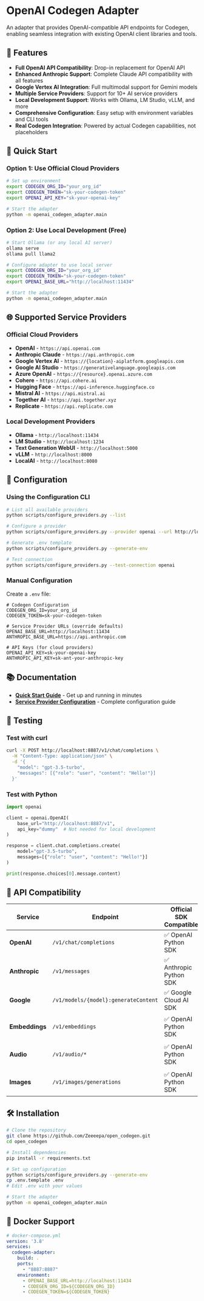 # OpenAI Codegen Adapter

An adapter that provides OpenAI-compatible API endpoints for Codegen, enabling seamless integration with existing OpenAI client libraries and tools.

## 🌟 Features

- **Full OpenAI API Compatibility**: Drop-in replacement for OpenAI API
- **Enhanced Anthropic Support**: Complete Claude API compatibility with all features
- **Google Vertex AI Integration**: Full multimodal support for Gemini models
- **Multiple Service Providers**: Support for 10+ AI service providers
- **Local Development Support**: Works with Ollama, LM Studio, vLLM, and more
- **Comprehensive Configuration**: Easy setup with environment variables and CLI tools
- **Real Codegen Integration**: Powered by actual Codegen capabilities, not placeholders

## 🚀 Quick Start

### Option 1: Use Official Cloud Providers
```bash
# Set up environment
export CODEGEN_ORG_ID="your_org_id"
export CODEGEN_TOKEN="sk-your-codegen-token"
export OPENAI_API_KEY="sk-your-openai-key"

# Start the adapter
python -m openai_codegen_adapter.main
```

### Option 2: Use Local Development (Free)
```bash
# Start Ollama (or any local AI server)
ollama serve
ollama pull llama2

# Configure adapter to use local server
export CODEGEN_ORG_ID="your_org_id"
export CODEGEN_TOKEN="sk-your-codegen-token"
export OPENAI_BASE_URL="http://localhost:11434"

# Start the adapter
python -m openai_codegen_adapter.main
```

## 🌐 Supported Service Providers

### Official Cloud Providers
- **OpenAI** - `https://api.openai.com`
- **Anthropic Claude** - `https://api.anthropic.com`
- **Google Vertex AI** - `https://{location}-aiplatform.googleapis.com`
- **Google AI Studio** - `https://generativelanguage.googleapis.com`
- **Azure OpenAI** - `https://{resource}.openai.azure.com`
- **Cohere** - `https://api.cohere.ai`
- **Hugging Face** - `https://api-inference.huggingface.co`
- **Mistral AI** - `https://api.mistral.ai`
- **Together AI** - `https://api.together.xyz`
- **Replicate** - `https://api.replicate.com`

### Local Development Providers
- **Ollama** - `http://localhost:11434`
- **LM Studio** - `http://localhost:1234`
- **Text Generation WebUI** - `http://localhost:5000`
- **vLLM** - `http://localhost:8000`
- **LocalAI** - `http://localhost:8080`

## 🔧 Configuration

### Using the Configuration CLI
```bash
# List all available providers
python scripts/configure_providers.py --list

# Configure a provider
python scripts/configure_providers.py --provider openai --url http://localhost:11434

# Generate .env template
python scripts/configure_providers.py --generate-env

# Test connection
python scripts/configure_providers.py --test-connection openai
```

### Manual Configuration
Create a `.env` file:
```env
# Codegen Configuration
CODEGEN_ORG_ID=your_org_id
CODEGEN_TOKEN=sk-your-codegen-token

# Service Provider URLs (override defaults)
OPENAI_BASE_URL=http://localhost:11434
ANTHROPIC_BASE_URL=https://api.anthropic.com

# API Keys (for cloud providers)
OPENAI_API_KEY=sk-your-openai-key
ANTHROPIC_API_KEY=sk-ant-your-anthropic-key
```

## 📚 Documentation

- **[Quick Start Guide](docs/QUICK_START_GUIDE.md)** - Get up and running in minutes
- **[Service Provider Configuration](docs/SERVICE_PROVIDER_CONFIGURATION.md)** - Complete configuration guide

## 🧪 Testing

### Test with curl
```bash
curl -X POST http://localhost:8887/v1/chat/completions \
  -H "Content-Type: application/json" \
  -d '{
    "model": "gpt-3.5-turbo",
    "messages": [{"role": "user", "content": "Hello!"}]
  }'
```

### Test with Python
```python
import openai

client = openai.OpenAI(
    base_url="http://localhost:8887/v1",
    api_key="dummy"  # Not needed for local development
)

response = client.chat.completions.create(
    model="gpt-3.5-turbo",
    messages=[{"role": "user", "content": "Hello!"}]
)

print(response.choices[0].message.content)
```

## 🎯 API Compatibility

| Service | Endpoint | Official SDK Compatible | Status |
|---------|----------|------------------------|---------|
| **OpenAI** | `/v1/chat/completions` | ✅ OpenAI Python SDK | 🟢 Full Compatibility |
| **Anthropic** | `/v1/messages` | ✅ Anthropic Python SDK | 🟢 Full Compatibility |
| **Google** | `/v1/models/{model}:generateContent` | ✅ Google Cloud AI SDK | 🟢 Full Compatibility |
| **Embeddings** | `/v1/embeddings` | ✅ OpenAI Python SDK | 🟢 Enhanced with Codegen |
| **Audio** | `/v1/audio/*` | ✅ OpenAI Python SDK | 🟢 Enhanced with Codegen |
| **Images** | `/v1/images/generations` | ✅ OpenAI Python SDK | 🟢 Enhanced with Codegen |

## 🛠️ Installation

```bash
# Clone the repository
git clone https://github.com/Zeeeepa/open_codegen.git
cd open_codegen

# Install dependencies
pip install -r requirements.txt

# Set up configuration
python scripts/configure_providers.py --generate-env
cp .env.template .env
# Edit .env with your values

# Start the adapter
python -m openai_codegen_adapter.main
```

## 🐳 Docker Support

```yaml
# docker-compose.yml
version: '3.8'
services:
  codegen-adapter:
    build: .
    ports:
      - "8887:8887"
    environment:
      - OPENAI_BASE_URL=http://localhost:11434
      - CODEGEN_ORG_ID=${CODEGEN_ORG_ID}
      - CODEGEN_TOKEN=${CODEGEN_TOKEN}
```
